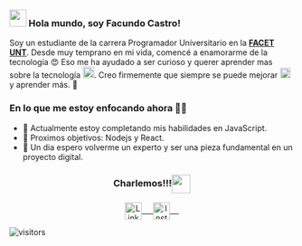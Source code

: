 ### <img src="https://media.giphy.com/media/hvRJCLFzcasrR4ia7z/giphy.gif" width="30px"> Hola mundo, soy Facundo Castro!
Soy un estudiante de la carrera Programador Universitario en la <a href="https://www.facet.unt.edu.ar//"><b>FACET UNT</b></a>. Desde muy temprano en mi vida, comencé a enamorarme de la tecnología 😍 Eso me ha ayudado a ser  curioso y querer aprender mas sobre la tecnología <img src="https://github.com/rajput2107/rajput2107/blob/master/Assets/PC.gif" height="20px"/>. Creo firmemente que siempre se puede mejorar <img src="https://github.com/rajput2107/rajput2107/blob/master/Assets/Rocket.gif" height="18px"> y aprender más. 🧠
<br/>
### En lo que me estoy enfocando ahora 👨‍💻
- 💪 Actualmente estoy completando mis habilidades en JavaScript.
- 🎯 Proximos objetivos: Nodejs y React.
- 🤞 Un dia espero volverme un experto y ser una pieza fundamental en un proyecto digital.

<div align="center">
  <h3 align="center">Charlemos!!!<img align="center" src="https://github.com/rajput2107/rajput2107/blob/master/Assets/Handshake.gif" height="33px" /></h3> 
</div>
<p align="center">
 <a href="https://www.linkedin.com/in/facundocr/" target="blank">
  <img align="center" alt="LinkedIn" width="30px" src="https://www.vectorlogo.zone/logos/linkedin/linkedin-icon.svg" /> &nbsp; &nbsp;
 </a>
 <a href="https://www.instagram.com/facucastro302/" target="blank">
  <img align="center" alt="Instagram" width="30px" src="https://www.vectorlogo.zone/logos/instagram/instagram-icon.svg" /> &nbsp; &nbsp;
 </a>
  
![visitors](https://visitor-badge-reloaded.herokuapp.com/badge?page_id=FacuCr.FacuCR&color=00cf00)
<!--
**FacuCR/FacuCR** is a ✨ _special_ ✨ repository because its `README.md` (this file) appears on your GitHub profile.

Here are some ideas to get you started:

- 🔭 I’m currently working on ...
- 🌱 I’m currently learning ...
- 👯 I’m looking to collaborate on ...
- 🤔 I’m looking for help with ...
- 💬 Ask me about ...
- 📫 How to reach me: ...
- 😄 Pronouns: ...
- ⚡ Fun fact: ...
-->

